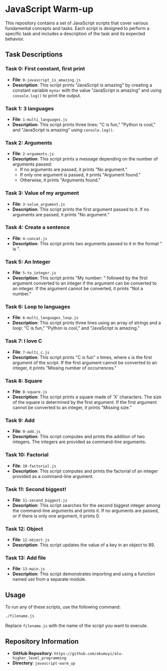 # JavaScript Warm-up

This repository contains a set of JavaScript scripts that cover various fundamental concepts and tasks. Each script is designed to perform a specific task and includes a description of the task and its expected behavior.

## Task Descriptions

### Task 0: First constant, first print

- **File**: `0-javascript_is_amazing.js`
- **Description**: This script prints "JavaScript is amazing" by creating a constant variable `myVar` with the value "JavaScript is amazing" and using `console.log()` to print the output.

### Task 1: 3 languages

- **File**: `1-multi_languages.js`
- **Description**: This script prints three lines: "C is fun," "Python is cool," and "JavaScript is amazing" using `console.log()`.

### Task 2: Arguments

- **File**: `2-arguments.js`
- **Description**: This script prints a message depending on the number of arguments passed:
  - If no arguments are passed, it prints "No argument."
  - If only one argument is passed, it prints "Argument found."
  - Otherwise, it prints "Arguments found."

### Task 3: Value of my argument

- **File**: `3-value_argument.js`
- **Description**: This script prints the first argument passed to it. If no arguments are passed, it prints "No argument."

### Task 4: Create a sentence

- **File**: `4-concat.js`
- **Description**: This script prints two arguments passed to it in the format " is ".

### Task 5: An Integer

- **File**: `5-to_integer.js`
- **Description**: This script prints "My number: " followed by the first argument converted to an integer if the argument can be converted to an integer. If the argument cannot be converted, it prints "Not a number."

### Task 6: Loop to languages

- **File**: `6-multi_languages_loop.js`
- **Description**: This script prints three lines using an array of strings and a loop: "C is fun," "Python is cool," and "JavaScript is amazing."

### Task 7: I love C

- **File**: `7-multi_c.js`
- **Description**: This script prints "C is fun" x times, where x is the first argument of the script. If the first argument cannot be converted to an integer, it prints "Missing number of occurrences."

### Task 8: Square

- **File**: `8-square.js`
- **Description**: This script prints a square made of 'X' characters. The size of the square is determined by the first argument. If the first argument cannot be converted to an integer, it prints "Missing size."

### Task 9: Add

- **File**: `9-add.js`
- **Description**: This script computes and prints the addition of two integers. The integers are provided as command-line arguments.

### Task 10: Factorial

- **File**: `10-factorial.js`
- **Description**: This script computes and prints the factorial of an integer provided as a command-line argument.

### Task 11: Second biggest!

- **File**: `11-second_biggest.js`
- **Description**: This script searches for the second biggest integer among the command-line arguments and prints it. If no arguments are passed, or if there is only one argument, it prints 0.

### Task 12: Object

- **File**: `12-object.js`
- **Description**: This script updates the value of a key in an object to 89.

### Task 13: Add file

- **File**: `13-main.js`
- **Description**: This script demonstrates importing and using a function named `add` from a separate module.

## Usage

To run any of these scripts, use the following command:

```bash
./filename.js
```

Replace `filename.js` with the name of the script you want to execute.

## Repository Information

- **GitHub Repository**: `https://github.com/akumuyi/alu-higher_level_programming`
- **Directory**: `javascript-warm_up`